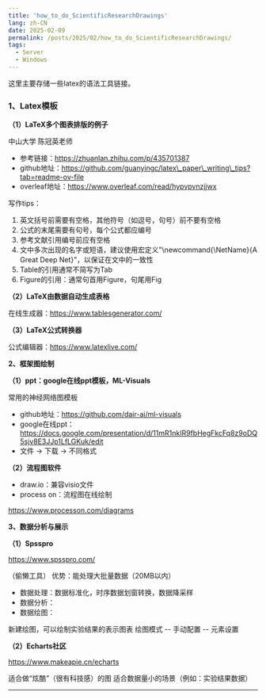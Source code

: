 ```yaml
---
title: 'how_to_do_ScientificResearchDrawings'
lang: zh-CN
date: 2025-02-09
permalink: /posts/2025/02/how_to_do_ScientificResearchDrawings/
tags:
  - Server
  - Windows
---
```

这里主要存储一些latex的语法工具链接。

### 1、Latex模板

**（1）LaTeX多个图表排版的例子**

中山大学 陈冠英老师

-   参考链接：https://zhuanlan.zhihu.com/p/435701387
-   github地址：https://github.com/guanyingc/latex\_paper\_writing\_tips?tab=readme-ov-file
-   overleaf地址：https://www.overleaf.com/read/hypvpvnzjjwx

写作tips：

1.  英文括号前需要有空格，其他符号（如逗号，句号）前不要有空格
2.  公式的末尾需要有句号，每个公式都应编号
3.  参考文献引用编号前应有空格
4.  文中多次出现的名字或短语，建议使用宏定义"\\newcommand{\\NetName}{A Great Deep Net}"，以保证在文中的一致性
5.  Table的引用通常不简写为Tab
6.  Figure的引用：通常句首用Figure，句尾用Fig

**（2）LaTeX由数据自动生成表格**

在线生成器：https://www.tablesgenerator.com/

**（3）LaTeX公式转换器**

公式编辑器：https://www.latexlive.com/

**2、框架图绘制**

**（1）ppt：google在线ppt模板，ML-Visuals**

常用的神经网络图模板

-   github地址：https://github.com/dair-ai/ml-visuals
-   google在线ppt：https://docs.google.com/presentation/d/11mR1nkIR9fbHegFkcFq8z9oDQ5sjv8E3JJp1LfLGKuk/edit
-   文件 → 下载 → 不同格式

**（2）流程图软件**

-   draw.io：兼容visio文件
-   process on：流程图在线绘制

https://www.processon.com/diagrams

**3、数据分析与展示**

**（1）Spsspro**

https://www.spsspro.com/

（偷懒工具） 优势：能处理大批量数据（20MB以内）

-   数据处理：数据标准化，时序数据划窗转换，数据降采样
-   数据分析：
-   数据绘图：

新建绘图，可以绘制实验结果的表示图表 绘图模式 -- 手动配置 -- 元素设置

**（2）Echarts社区**

https://www.makeapie.cn/echarts

适合做“炫酷”（很有科技感）的图 适合数据量小的场景（例如：实验结果数据）

---

